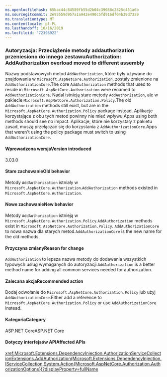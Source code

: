 ```yaml
---
ms.openlocfilehash: 65bac44c84589fb55d2b04c39088c2825c451a6b
ms.sourcegitcommit: 2e95559d957a1a942e490c5fd916df04b39d73a9
ms.translationtype: MT
ms.contentlocale: pl-PL
ms.lasthandoff: 10/16/2019
ms.locfileid: "72393922"
---
```

### <a name="authorization-addauthorization-overload-moved-to-different-assembly"></a><span data-ttu-id="7d2c2-101">Autoryzacja: Przeciążenie metody addauthorization przeniesiono do innego zestawu</span><span class="sxs-lookup"><span data-stu-id="7d2c2-101">Authorization: AddAuthorization overload moved to different assembly</span></span>

<span data-ttu-id="7d2c2-102">Nazwy podstawowych metod `AddAuthorization`, które były używane do znajdowania w `Microsoft.AspNetCore.Authorization`, zostały zmienione na `AddAuthorizationCore`.</span><span class="sxs-lookup"><span data-stu-id="7d2c2-102">The core `AddAuthorization` methods that used to reside in `Microsoft.AspNetCore.Authorization` were renamed to `AddAuthorizationCore`.</span></span> <span data-ttu-id="7d2c2-103">Nadal istnieją stare metody `AddAuthorization`, ale w pakiecie `Microsoft.AspNetCore.Authorization.Policy`.</span><span class="sxs-lookup"><span data-stu-id="7d2c2-103">The old `AddAuthorization` methods still exist, but are in the `Microsoft.AspNetCore.Authorization.Policy` package instead.</span></span> <span data-ttu-id="7d2c2-104">Aplikacje korzystające z obu tych metod powinny nie mieć wpływu.</span><span class="sxs-lookup"><span data-stu-id="7d2c2-104">Apps using both methods should see no impact.</span></span> <span data-ttu-id="7d2c2-105">Aplikacje, które nie korzystały z pakietu zasad, muszą przełączać się do korzystania z `AddAuthorizationCore`.</span><span class="sxs-lookup"><span data-stu-id="7d2c2-105">Apps that weren't using the policy package must switch to using `AddAuthorizationCore`.</span></span>

#### <a name="version-introduced"></a><span data-ttu-id="7d2c2-106">Wprowadzona wersja</span><span class="sxs-lookup"><span data-stu-id="7d2c2-106">Version introduced</span></span>

<span data-ttu-id="7d2c2-107">3.0</span><span class="sxs-lookup"><span data-stu-id="7d2c2-107">3.0</span></span>

#### <a name="old-behavior"></a><span data-ttu-id="7d2c2-108">Stare zachowanie</span><span class="sxs-lookup"><span data-stu-id="7d2c2-108">Old behavior</span></span>

<span data-ttu-id="7d2c2-109">Metody `AddAuthorization` istniały w `Microsoft.AspNetCore.Authorization`.</span><span class="sxs-lookup"><span data-stu-id="7d2c2-109">`AddAuthorization` methods existed in `Microsoft.AspNetCore.Authorization`.</span></span>

#### <a name="new-behavior"></a><span data-ttu-id="7d2c2-110">Nowe zachowanie</span><span class="sxs-lookup"><span data-stu-id="7d2c2-110">New behavior</span></span>

<span data-ttu-id="7d2c2-111">Metody `AddAuthorization` istnieją w `Microsoft.AspNetCore.Authorization.Policy`.</span><span class="sxs-lookup"><span data-stu-id="7d2c2-111">`AddAuthorization` methods exist in `Microsoft.AspNetCore.Authorization.Policy`.</span></span> <span data-ttu-id="7d2c2-112">`AddAuthorizationCore` to nowa nazwa dla starych metod.</span><span class="sxs-lookup"><span data-stu-id="7d2c2-112">`AddAuthorizationCore` is the new name for the old methods.</span></span>

#### <a name="reason-for-change"></a><span data-ttu-id="7d2c2-113">Przyczyna zmiany</span><span class="sxs-lookup"><span data-stu-id="7d2c2-113">Reason for change</span></span>

<span data-ttu-id="7d2c2-114">`AddAuthorization` to lepsza nazwa metody do dodawania wszystkich typowych usług wymaganych do autoryzacji.</span><span class="sxs-lookup"><span data-stu-id="7d2c2-114">`AddAuthorization` is a better method name for adding all common services needed for authorization.</span></span>

#### <a name="recommended-action"></a><span data-ttu-id="7d2c2-115">Zalecana akcja</span><span class="sxs-lookup"><span data-stu-id="7d2c2-115">Recommended action</span></span>

<span data-ttu-id="7d2c2-116">Dodaj odwołanie do `Microsoft.AspNetCore.Authorization.Policy` lub użyj `AddAuthorizationCore`.</span><span class="sxs-lookup"><span data-stu-id="7d2c2-116">Either add a reference to `Microsoft.AspNetCore.Authorization.Policy` or use `AddAuthorizationCore` instead.</span></span>

#### <a name="category"></a><span data-ttu-id="7d2c2-117">Kategoria</span><span class="sxs-lookup"><span data-stu-id="7d2c2-117">Category</span></span>

<span data-ttu-id="7d2c2-118">ASP.NET Core</span><span class="sxs-lookup"><span data-stu-id="7d2c2-118">ASP.NET Core</span></span>

#### <a name="affected-apis"></a><span data-ttu-id="7d2c2-119">Dotyczy interfejsów API</span><span class="sxs-lookup"><span data-stu-id="7d2c2-119">Affected APIs</span></span>

<xref:Microsoft.Extensions.DependencyInjection.AuthorizationServiceCollectionExtensions.AddAuthorization(Microsoft.Extensions.DependencyInjection.IServiceCollection,System.Action{Microsoft.AspNetCore.Authorization.AuthorizationOptions})?displayProperty=fullName>

<!--

#### Affected APIs

`M:Microsoft.Extensions.DependencyInjection.AuthorizationServiceCollectionExtensions.AddAuthorization(Microsoft.Extensions.DependencyInjection.IServiceCollection,System.Action{Microsoft.AspNetCore.Authorization.AuthorizationOptions})`

-->
